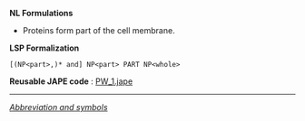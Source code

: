 __NL Formulations__ 



* Proteins form part of the cell membrane.


  

__LSP Formalization__ 




```
[(NP<part>,)* and] NP<part> PART NP<whole>

```


__Reusable JAPE code__ 
 :
 [PW\_1.jape](../images/d/db/PW_1.jape "PW 1.jape") 





---



_[Abbreviation and symbols](../../Community/LSPSymbols "Community:LSPSymbols")_